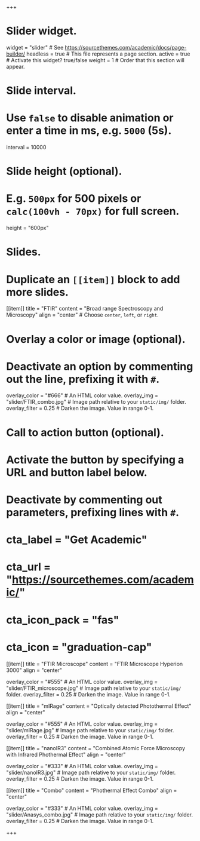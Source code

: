 +++
# Slider widget.
widget = "slider"  # See https://sourcethemes.com/academic/docs/page-builder/
headless = true  # This file represents a page section.
active = true  # Activate this widget? true/false
weight = 1  # Order that this section will appear.

# Slide interval.
# Use `false` to disable animation or enter a time in ms, e.g. `5000` (5s).
interval = 10000

# Slide height (optional).
# E.g. `500px` for 500 pixels or `calc(100vh - 70px)` for full screen.
height = "600px"

# Slides.
# Duplicate an `[[item]]` block to add more slides.
[[item]]
  title = "FTIR"
  content = "Broad range Spectroscopy and Microscopy"
  align = "center"  # Choose `center`, `left`, or `right`.

  # Overlay a color or image (optional).
  #   Deactivate an option by commenting out the line, prefixing it with `#`.
  overlay_color = "#666"  # An HTML color value.
  overlay_img = "slider/FTIR_combo.jpg"  # Image path relative to your `static/img/` folder.
  overlay_filter = 0.25  # Darken the image. Value in range 0-1.

  # Call to action button (optional).
  #   Activate the button by specifying a URL and button label below.
  #   Deactivate by commenting out parameters, prefixing lines with `#`.
 # cta_label = "Get Academic"
 # cta_url = "https://sourcethemes.com/academic/"
 # cta_icon_pack = "fas"
 # cta_icon = "graduation-cap"


[[item]]
  title = "FTIR Microscope"
  content = "FTIR Microscope Hyperion 3000"
  align = "center"

  overlay_color = "#555"  # An HTML color value.
  overlay_img = "slider/FTIR_microscope.jpg"  # Image path relative to your `static/img/` folder.
  overlay_filter = 0.25  # Darken the image. Value in range 0-1.



[[item]]
  title = "mIRage"
  content = "Optically detected Photothermal Effect"
  align = "center"

  overlay_color = "#555"  # An HTML color value.
  overlay_img = "slider/mIRage.jpg"  # Image path relative to your `static/img/` folder.
  overlay_filter = 0.25  # Darken the image. Value in range 0-1.

[[item]]
  title = "nanoIR3"
  content = "Combined Atomic Force Microscopy with Infrared Phothermal Effect"
  align = "center"

  overlay_color = "#333"  # An HTML color value.
  overlay_img = "slider/nanoIR3.jpg"  # Image path relative to your `static/img/` folder.
  overlay_filter = 0.25  # Darken the image. Value in range 0-1.

[[item]]
  title = "Combo"
  content = "Phothermal Effect Combo"
  align = "center"

  overlay_color = "#333"  # An HTML color value.
  overlay_img = "slider/Anasys_combo.jpg"  # Image path relative to your `static/img/` folder.
  overlay_filter = 0.25  # Darken the image. Value in range 0-1.
  
+++
